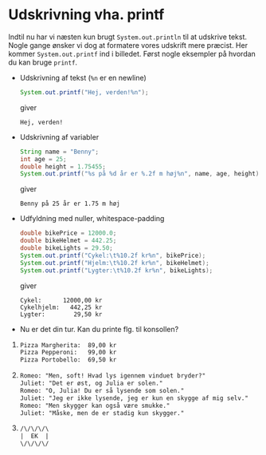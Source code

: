 # Udskrivning vha. printf

Indtil nu har vi næsten kun brugt `System.out.println` til at udskrive tekst. Nogle gange ønsker vi dog at formatere vores udskrift mere præcist. Her kommer `System.out.printf` ind i billedet. Først nogle eksempler på hvordan du kan bruge `printf`.

- Udskrivning af tekst (`%n` er en newline)
    ```java
    System.out.printf("Hej, verden!%n");
    ```
    giver
    ```
    Hej, verden!
    ```

- Udskrivning af variabler
    ```java
    String name = "Benny";
    int age = 25;
    double height = 1.75455;
    System.out.printf("%s på %d år er %.2f m høj%n", name, age, height);
    ```
    giver
    ```
    Benny på 25 år er 1.75 m høj
    ```

- Udfyldning med nuller, whitespace-padding
    ```java
    double bikePrice = 12000.0;
    double bikeHelmet = 442.25;
    double bikeLights = 29.50;
    System.out.printf("Cykel:\t%10.2f kr%n", bikePrice);
    System.out.printf("Hjelm:\t%10.2f kr%n", bikeHelmet);
    System.out.printf("Lygter:\t%10.2f kr%n", bikeLights);
    ```
    giver
    ``` 
    Cykel:      12000,00 kr
    Cykelhjelm:   442,25 kr
    Lygter:        29,50 kr
    ```
- Nu er det din tur. Kan du printe flg. til konsollen?
1. ```txt
   Pizza Margherita:  89,00 kr
   Pizza Pepperoni:   99,00 kr
   Pizza Portobello:  69,50 kr
   ```
2. ```txt
   Romeo: "Men, soft! Hvad lys igennem vinduet bryder?"
   Juliet: "Det er øst, og Julia er solen."
   Romeo: "O, Julia! Du er så lysende som solen."
   Juliet: "Jeg er ikke lysende, jeg er kun en skygge af mig selv."
   Romeo: "Men skygger kan også være smukke."
   Juliet: "Måske, men de er stadig kun skygger."
   ```
3. ```txt
   /\/\/\/\
   |  EK  |
   \/\/\/\/